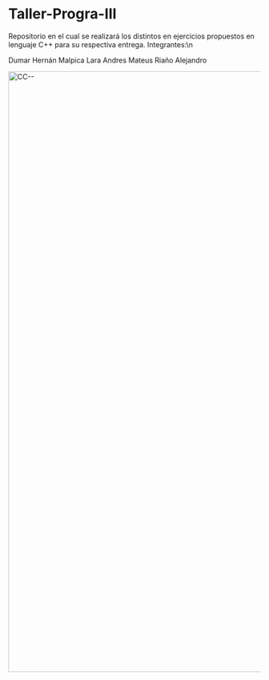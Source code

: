 # Taller-Progra-III
Repositorio en el cual se realizará los distintos en ejercicios propuestos en lenguaje C++ para su respectiva entrega.
Integrantes:\n

Dumar Hernán Malpica Lara
Andres Mateus Riaño
Alejandro

<img width="1200" alt="CC--" src="https://github.com/Dumarr/Taller-Progra-III/assets/108911234/ea3f6114-c778-4d65-bd93-89a85a84ee0a">



